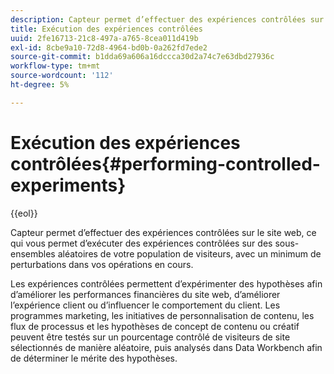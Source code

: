 ```yaml
---
description: Capteur permet d’effectuer des expériences contrôlées sur le site web, ce qui vous permet d’exécuter des expériences contrôlées sur des sous-ensembles aléatoires de votre population de visiteurs, avec un minimum de perturbations dans vos opérations en cours.
title: Exécution des expériences contrôlées
uuid: 2fe16713-21c8-497a-a765-8cea011d419b
exl-id: 8cbe9a10-72d8-4964-bd0b-0a262fd7ede2
source-git-commit: b1dda69a606a16dccca30d2a74c7e63dbd27936c
workflow-type: tm+mt
source-wordcount: '112'
ht-degree: 5%

---
```


# Exécution des expériences contrôlées{#performing-controlled-experiments}

{{eol}}

Capteur permet d’effectuer des expériences contrôlées sur le site web, ce qui vous permet d’exécuter des expériences contrôlées sur des sous-ensembles aléatoires de votre population de visiteurs, avec un minimum de perturbations dans vos opérations en cours.

Les expériences contrôlées permettent d’expérimenter des hypothèses afin d’améliorer les performances financières du site web, d’améliorer l’expérience client ou d’influencer le comportement du client. Les programmes marketing, les initiatives de personnalisation de contenu, les flux de processus et les hypothèses de concept de contenu ou créatif peuvent être testés sur un pourcentage contrôlé de visiteurs de site sélectionnés de manière aléatoire, puis analysés dans Data Workbench afin de déterminer le mérite des hypothèses.
